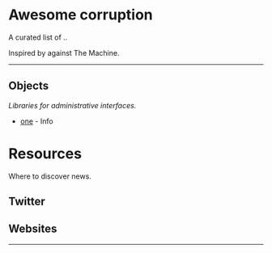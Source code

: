 # Awesome corruption

A curated list of ..

Inspired by against The Machine.

---

## Objects

*Libraries for administrative interfaces.*

* [one](https://github.com/awesome-corruption/main/one/info.rd) - Info

# Resources

Where to discover news.


## Twitter


## Websites


- - -
